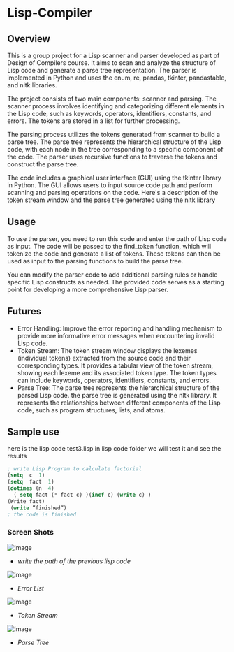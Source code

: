 # Lisp-Compiler
## Overview
This is a group project for a Lisp scanner and parser developed as part of Design of Compilers course. It aims to scan and analyze the structure of Lisp code and generate a parse tree representation. The parser is implemented in Python and uses the enum, re, pandas, tkinter, pandastable, and nltk libraries.

The project consists of two main components: scanner and parsing. The scanner process involves identifying and categorizing different elements in the Lisp code, such as keywords, operators, identifiers, constants, and errors. The tokens are stored in a list for further processing.

The parsing process utilizes the tokens generated from scanner to build a parse tree. The parse tree represents the hierarchical structure of the Lisp code, with each node in the tree corresponding to a specific component of the code. The parser uses recursive functions to traverse the tokens and construct the parse tree.

The code includes a graphical user interface (GUI) using the tkinter library in Python. The GUI allows users to input source code path and perform scanning and parsing operations on the code. Here's a description of the token stream window and the parse tree generated using the nltk library

## Usage
To use the parser, you need to run this code and enter the path of Lisp code as input. The code will be passed to the find_token function, which will tokenize the code and generate a list of tokens. These tokens can then be used as input to the parsing functions to build the parse tree.

You can modify the parser code to add additional parsing rules or handle specific Lisp constructs as needed. The provided code serves as a starting point for developing a more comprehensive Lisp parser.

## Futures
- Error Handling: Improve the error reporting and handling mechanism to provide more informative error messages when encountering invalid Lisp code.
- Token Stream: The token stream window displays the lexemes (individual tokens) extracted from the source code and their corresponding types. It provides a tabular view of the token stream, showing each lexeme and its associated token type. The token types can include keywords, operators, identifiers, constants, and errors.
- Parse Tree: The parse tree represents the hierarchical structure of the parsed Lisp code. the parse tree is generated using the nltk library. It represents the relationships between different components of the Lisp code, such as program structures, lists, and atoms.

## Sample use
here is the lisp code test3.lisp in lisp code folder we will test it and see the results
``` lisp
; write Lisp Program to calculate factorial
(setq  c  1)
(setq  fact  1)
(dotimes (n  4)
  ( setq fact (* fact c) )(incf c) (write c) )
(Write fact)
 (write ”finished”)
; the code is finished
```
### Screen Shots
![image](https://github.com/Kerolos-Noshy/Lisp-Compiler/assets/101178275/ce3d3f1c-eb0d-4fd9-930b-2adf43189cbe)
- *write the path of the previous lisp code*

![image](https://github.com/Kerolos-Noshy/Lisp-Compiler/assets/101178275/06235530-4a25-413f-8361-0ad0da5c8a2b)
- *Error List*

![image](https://github.com/Kerolos-Noshy/Lisp-Compiler/assets/101178275/e4624248-2d07-4824-bcb3-88aecc5ee451)
- *Token Stream*

![image](https://github.com/Kerolos-Noshy/Lisp-Compiler/assets/101178275/98517515-6bc0-4eb2-9b82-86077f1e1464)
- *Parse Tree*




